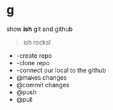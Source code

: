 # g
show **ish** git and github
> ish rocks!
* -create repo
* -clone repo
* -connect our local to the github
* @makes changes
* @commit changes
* @push
* @pull
